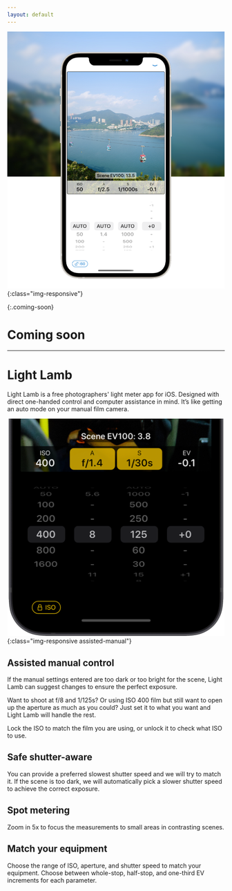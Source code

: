 ```yaml
---
layout: default
---
```


<div class="index" markdown="1">

![Light Lamb app general screenshot](/assets/home_header.png){:class="img-responsive"}

{:.coming-soon}
# Coming soon

<hr>

# Light Lamb

Light Lamb is a free photographers' light meter app for iOS. Designed with direct one-handed control and computer assistance in mind. It’s like getting an auto mode on your manual film camera.

![Exposure settings suggested by Light Lamb](/assets/settings_unlocked.png){:class="img-responsive assisted-manual"}

## Assisted manual control

If the manual settings entered are too dark or too bright for the scene, Light Lamb can suggest changes to ensure the perfect exposure.

Want to shoot at f/8 and 1/125s? Or using ISO 400 film but still want to open up the aperture as much as you could? Just set it to what you want and Light Lamb will handle the rest.

Lock the ISO to match the film you are using, or unlock it to check what ISO to use.

## Safe shutter-aware

You can provide a preferred slowest shutter speed and we will try to match it. If the scene is too dark, we will automatically pick a slower shutter speed to achieve the correct exposure.

## Spot metering

Zoom in 5x to focus the measurements to small areas in contrasting scenes.

## Match your equipment

Choose the range of ISO, aperture, and shutter speed to match your equipment. Choose between whole-stop, half-stop, and one-third EV increments for each parameter.

<div>
